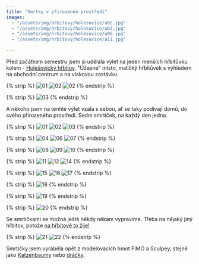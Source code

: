 ```yaml
---
title: "Smrtky v přirozeném prostředí"
images:
  - "/assets/img/hrbitovy/holesovice/a02.jpg"
  - "/assets/img/hrbitovy/holesovice/a03.jpg"
  - "/assets/img/hrbitovy/holesovice/a06.jpg"
  - "/assets/img/hrbitovy/holesovice/a11.jpg"

---
```


<!--begin_excerpt-->
Před začátkem semestru jsem si udělala výlet na jeden menších hřbitůvku kolem - [Holešovický hřbitov](https://www.hrbitovy.cz/hrbitovni-sluzby/hrbitovni-spravy/hrbitovni-sprava-dablice/holesovicky-hrbitov/). "Úžasné" místo, maličký hřbitůvek s výhledem na obchodní centrum a na vlakovou zastávku. 
<!--end_excerpt-->

{% strip %}
![01](/assets/img/hrbitovy/holesovice/vyhled01.jpg)
![02](/assets/img/hrbitovy/holesovice/vyhled02.jpg)
![02](/assets/img/hrbitovy/holesovice/vyhled04.jpg)
{% endstrip %}

{% strip %}
![03](/assets/img/hrbitovy/holesovice/vyhled03.jpg)
{% endstrip %}

A někoho jsem na tenhle výlet vzala s sebou, ať se taky podívají domů, do svého přirozeného prostředí. Sedm smrtiček, na každý den jedna.

{% strip %}
![01](/assets/img/hrbitovy/holesovice/01.jpg)
![02](/assets/img/hrbitovy/holesovice/02.jpg)
![03](/assets/img/hrbitovy/holesovice/03.jpg)
{% endstrip %}

{% strip %}
![04](/assets/img/hrbitovy/holesovice/04.jpg)
![06](/assets/img/hrbitovy/holesovice/06.jpg)
![07](/assets/img/hrbitovy/holesovice/07.jpg)
{% endstrip %}

{% strip %}
![08](/assets/img/hrbitovy/holesovice/08.jpg)
![09](/assets/img/hrbitovy/holesovice/09.jpg)
![10](/assets/img/hrbitovy/holesovice/10.jpg)
{% endstrip %}

{% strip %}
![11](/assets/img/hrbitovy/holesovice/11.jpg)
![12](/assets/img/hrbitovy/holesovice/12.jpg)
![14](/assets/img/hrbitovy/holesovice/14.jpg)
{% endstrip %}

{% strip %}
![15](/assets/img/hrbitovy/holesovice/15.jpg)
![16](/assets/img/hrbitovy/holesovice/16.jpg)
![17](/assets/img/hrbitovy/holesovice/17.jpg)
{% endstrip %}

{% strip %}
![18](/assets/img/hrbitovy/holesovice/18.jpg)
{% endstrip %}

{% strip %}
![19](/assets/img/hrbitovy/holesovice/19.jpg)
{% endstrip %}

{% strip %}
![20](/assets/img/hrbitovy/holesovice/20.jpg)
{% endstrip %}

Se smrtičkami se možná ještě někdy někam vypravíme. Třeba na nějaký jiný hřbitov, potože [na hřbitově to žije!](https://matcha1309.github.io/Zuffonek-na-hrbitove/)

{% strip %}
![21](/assets/img/hrbitovy/holesovice/21.jpg)
![22](/assets/img/hrbitovy/holesovice/22.jpg)
{% endstrip %}

Smrtičky jsem vyráběla opět z modelovacích hmot FIMO a Sculpey, stejně jako [Katzenbaumy](https://matcha1309.github.io/Katzenbaumove/) nebo [dráčky](https://matcha1309.github.io/Pousteni-draku/).